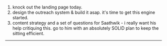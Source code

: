 1. knock out the landing page today.
2. design the outreach system & build it asap. it's time to get this engine started.
3. content strategy and a set of questions for Saathwik - i really want his help critiquing this. go to him with an absolutely SOLID plan to keep the sitting efficient.

---

